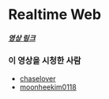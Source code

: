 # Realtime Web

##### [영상 링크](https://youtu.be/mHMR03kaBHw)

### 이 영상을 시청한 사람

- [chaselover](https://github.com/chaselover)
- [moonheekim0118](https://github.com/moonheekim0118)
